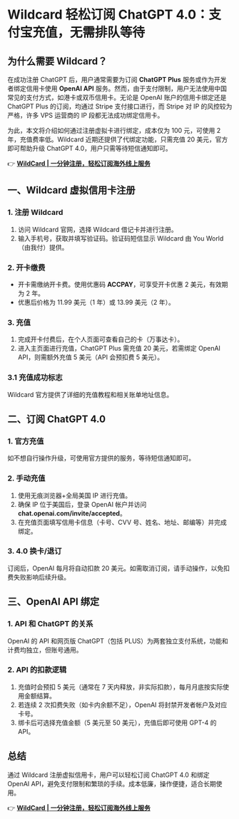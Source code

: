 # Wildcard 轻松订阅 ChatGPT 4.0：支付宝充值，无需排队等待

## 为什么需要 Wildcard？

在成功注册 ChatGPT 后，用户通常需要为订阅 **ChatGPT Plus** 服务或作为开发者绑定信用卡使用 **OpenAI API** 服务。然而，由于支付限制，用户无法使用中国常见的支付方式，如港卡或双币信用卡。无论是 OpenAI 账户的信用卡绑定还是 ChatGPT Plus 的订阅，均通过 Stripe 支付接口进行，而 Stripe 对 IP 的风控较为严格，许多 VPS 运营商的 IP 段都无法成功绑定信用卡。

为此，本文将介绍如何通过注册虚拟卡进行绑定，成本仅为 100 元，可使用 2 年，充值费率低。Wildcard 近期还提供了代绑定功能，只需充值 20 美元，官方即可帮助升级 ChatGPT 4.0，用户只需等待短信通知即可。

👉 **[WildCard | 一分钟注册，轻松订阅海外线上服务](https://bbtdd.com/WildCard)**

## 一、Wildcard 虚拟信用卡注册

### 1. 注册 Wildcard

1. 访问 Wildcard 官网，选择 Wildcard 借记卡并进行注册。
2. 输入手机号，获取并填写验证码。验证码短信显示 Wildcard 由 You World（由我付）提供。

### 2. 开卡缴费

- 开卡需缴纳开卡费。使用优惠码 **ACCPAY**，可享受开卡优惠 2 美元，有效期为 2 年。
- 优惠后价格为 11.99 美元（1 年）或 13.99 美元（2 年）。

### 3. 充值

1. 完成开卡付费后，在个人页面可查看自己的卡（万事达卡）。
2. 进入主页面进行充值，ChatGPT Plus 需充值 20 美元，若需绑定 OpenAI API，则需额外充值 5 美元（API 会预扣费 5 美元）。

### 3.1 充值成功标志

Wildcard 官方提供了详细的充值教程和相关账单地址信息。

## 二、订阅 ChatGPT 4.0

### 1. 官方充值

如不想自行操作升级，可使用官方提供的服务，等待短信通知即可。

### 2. 手动充值

1. 使用无痕浏览器+全局美国 IP 进行充值。
2. 确保 IP 位于美国后，登录 OpenAI 帐户并访问 **chat.openai.com/invite/accepted**。
3. 在充值页面填写信用卡信息（卡号、CVV 号、姓名、地址、邮编等）并完成绑定。

### 3. 4.0 换卡/退订

订阅后，OpenAI 每月将自动扣款 20 美元。如需取消订阅，请手动操作，以免扣费失败影响后续升级。

## 三、OpenAI API 绑定

### 1. API 和 ChatGPT 的关系

OpenAI 的 API 和网页版 ChatGPT（包括 PLUS）为两套独立支付系统，功能和计费均独立，但账号通用。

### 2. API 的扣款逻辑

1. 充值时会预扣 5 美元（通常在 7 天内释放，非实际扣款），每月月底按实际使用金额结算。
2. 若连续 2 次扣费失败（如卡内余额不足），OpenAI 将封禁开发者帐户及对应卡号。
3. 绑卡后可选择充值金额（5 美元至 50 美元），充值后即可使用 GPT-4 的 API。

## 总结

通过 Wildcard 注册虚拟信用卡，用户可以轻松订阅 ChatGPT 4.0 和绑定 OpenAI API，避免支付限制和繁琐的手续。成本低廉，操作便捷，适合长期使用。

👉 **[WildCard | 一分钟注册，轻松订阅海外线上服务](https://bbtdd.com/WildCard)**